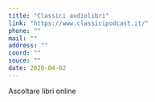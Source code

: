 ```yaml
---
title: "Classici audiolibri"
link: "https://www.classicipodcast.it/"
phone: ""
mail: ""
address: ""
coord: ""
souce: ""
date: 2020-04-02
---
```


Ascoltare libri online
